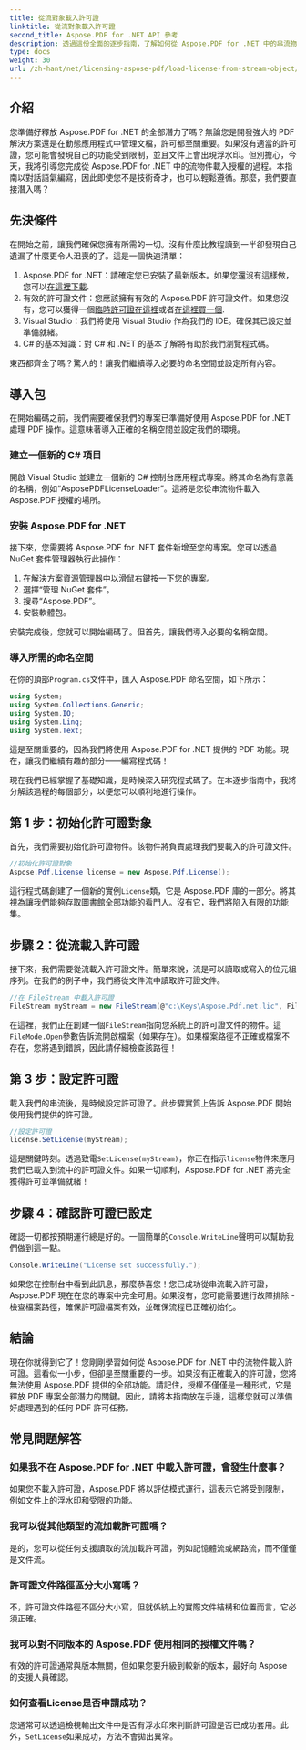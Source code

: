 ```yaml
---
title: 從流對象載入許可證
linktitle: 從流對象載入許可證
second_title: Aspose.PDF for .NET API 參考
description: 透過這份全面的逐步指南，了解如何從 Aspose.PDF for .NET 中的串流物件載入授權。
type: docs
weight: 30
url: /zh-hant/net/licensing-aspose-pdf/load-license-from-stream-object/
---
```

## 介紹

您準備好釋放 Aspose.PDF for .NET 的全部潛力了嗎？無論您是開發強大的 PDF 解決方案還是在動態應用程式中管理文檔，許可都至關重要。如果沒有適當的許可證，您可能會發現自己的功能受到限制，並且文件上會出現浮水印。但別擔心，今天，我將引導您完成從 Aspose.PDF for .NET 中的流物件載入授權的過程。本指南以對話語氣編寫，因此即使您不是技術奇才，也可以輕鬆遵循。那麼，我們要直接潛入嗎？

## 先決條件

在開始之前，讓我們確保您擁有所需的一切。沒有什麼比教程讀到一半卻發現自己遺漏了什麼更令人沮喪的了。這是一個快速清單：

1.  Aspose.PDF for .NET：請確定您已安裝了最新版本。如果您還沒有這樣做，您可以[在這裡下載](https://releases.aspose.com/pdf/net/).
2. 有效的許可證文件：您應該擁有有效的 Aspose.PDF 許可證文件。如果您沒有，您可以獲得一個[臨時許可證在這裡](https://purchase.aspose.com/temporary-license/)或者[在這裡買一個](https://purchase.aspose.com/buy).
3. Visual Studio：我們將使用 Visual Studio 作為我們的 IDE。確保其已設定並準備就緒。
4. C# 的基本知識：對 C# 和 .NET 的基本了解將有助於我們瀏覽程式碼。

東西都齊全了嗎？驚人的！讓我們繼續導入必要的命名空間並設定所有內容。

## 導入包

在開始編碼之前，我們需要確保我們的專案已準備好使用 Aspose.PDF for .NET 處理 PDF 操作。這意味著導入正確的名稱空間並設定我們的環境。

### 建立一個新的 C# 項目

開啟 Visual Studio 並建立一個新的 C# 控制台應用程式專案。將其命名為有意義的名稱，例如“AsposePDFLicenseLoader”。這將是您從串流物件載入 Aspose.PDF 授權的場所。

### 安裝 Aspose.PDF for .NET

接下來，您需要將 Aspose.PDF for .NET 套件新增至您的專案。您可以透過 NuGet 套件管理器執行此操作：

1. 在解決方案資源管理器中以滑鼠右鍵按一下您的專案。
2. 選擇“管理 NuGet 套件”。
3. 搜尋“Aspose.PDF”。
4. 安裝軟體包。

安裝完成後，您就可以開始編碼了。但首先，讓我們導入必要的名稱空間。

### 導入所需的命名空間

在你的頂部`Program.cs`文件中，匯入 Aspose.PDF 命名空間，如下所示：

```csharp
using System;
using System.Collections.Generic;
using System.IO;
using System.Linq;
using System.Text;
```

這是至關重要的，因為我們將使用 Aspose.PDF for .NET 提供的 PDF 功能。現在，讓我們繼續有趣的部分——編寫程式碼！

現在我們已經掌握了基礎知識，是時候深入研究程式碼了。在本逐步指南中，我將分解該過程的每個部分，以便您可以順利地進行操作。

## 第 1 步：初始化許可證對象

首先，我們需要初始化許可證物件。該物件將負責處理我們要載入的許可證文件。

```csharp
//初始化許可證對象
Aspose.Pdf.License license = new Aspose.Pdf.License();
```

這行程式碼創建了一個新的實例`License`類，它是 Aspose.PDF 庫的一部分。將其視為讓我們能夠存取圖書館全部功能的看門人。沒有它，我們將陷入有限的功能集。

## 步驟 2：從流載入許可證

接下來，我們需要從流載入許可證文件。簡單來說，流是可以讀取或寫入的位元組序列。在我們的例子中，我們將從文件流中讀取許可證文件。

```csharp
//在 FileStream 中載入許可證
FileStream myStream = new FileStream(@"c:\Keys\Aspose.Pdf.net.lic", FileMode.Open);
```

在這裡，我們正在創建一個`FileStream`指向您系統上的許可證文件的物件。這`FileMode.Open`參數告訴流開啟檔案（如果存在）。如果檔案路徑不正確或檔案不存在，您將遇到錯誤，因此請仔細檢查該路徑！

## 第 3 步：設定許可證

載入我們的串流後，是時候設定許可證了。此步驟實質上告訴 Aspose.PDF 開始使用我們提供的許可證。

```csharp
//設定許可證
license.SetLicense(myStream);
```

這是關鍵時刻。透過致電`SetLicense(myStream)`，你正在指示`license`物件來應用我們已載入到流中的許可證文件。如果一切順利，Aspose.PDF for .NET 將完全獲得許可並準備就緒！

## 步驟 4：確認許可證已設定

確認一切都按預期運行總是好的。一個簡單的`Console.WriteLine`聲明可以幫助我們做到這一點。

```csharp
Console.WriteLine("License set successfully.");
```

如果您在控制台中看到此訊息，那麼恭喜您！您已成功從串流載入許可證，Aspose.PDF 現在在您的專案中完全可用。如果沒有，您可能需要進行故障排除 - 檢查檔案路徑，確保許可證檔案有效，並確保流程已正確初始化。

## 結論

現在你就得到它了！您剛剛學習如何從 Aspose.PDF for .NET 中的流物件載入許可證。這看似一小步，但卻是至關重要的一步。如果沒有正確載入的許可證，您將無法使用 Aspose.PDF 提供的全部功能。請記住，授權不僅僅是一種形式，它是釋放 PDF 專案全部潛力的關鍵。因此，請將本指南放在手邊，這樣您就可以準備好處理遇到的任何 PDF 許可任務。

## 常見問題解答

### 如果我不在 Aspose.PDF for .NET 中載入許可證，會發生什麼事？  
如果您不載入許可證，Aspose.PDF 將以評估模式運行，這表示它將受到限制，例如文件上的浮水印和受限的功能。

### 我可以從其他類型的流加載許可證嗎？  
是的，您可以從任何支援讀取的流加載許可證，例如記憶體流或網路流，而不僅僅是文件流。

### 許可證文件路徑區分大小寫嗎？  
不，許可證文件路徑不區分大小寫，但就係統上的實際文件結構和位置而言，它必須正確。

### 我可以對不同版本的 Aspose.PDF 使用相同的授權文件嗎？  
有效的許可證通常與版本無關，但如果您要升級到較新的版本，最好向 Aspose 的支援人員確認。

### 如何查看License是否申請成功？  
您通常可以透過檢視輸出文件中是否有浮水印來判斷許可證是否已成功套用。此外，`SetLicense`如果成功，方法不會拋出異常。